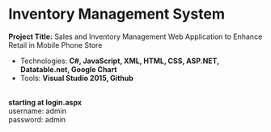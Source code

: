 # Inventory Management System
**Project Title:** Sales and Inventory Management Web Application to Enhance Retail in Mobile Phone Store
- Technologies: **C#, JavaScript, XML, HTML, CSS, ASP.NET, Datatable.net, Google Chart**
- Tools: **Visual Studio 2015, Github**
<br><br>

**starting at login.aspx**\
username: admin\
password: admin
